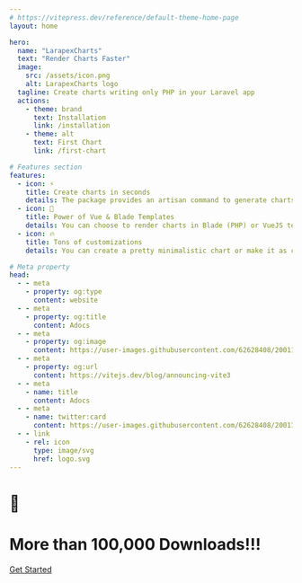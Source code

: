 ```yaml
---
# https://vitepress.dev/reference/default-theme-home-page
layout: home

hero:
  name: "LarapexCharts"
  text: "Render Charts Faster"
  image:
    src: /assets/icon.png
    alt: LarapexCharts logo
  tagline: Create charts writing only PHP in your Laravel app
  actions:
    - theme: brand
      text: Installation
      link: /installation
    - theme: alt
      text: First Chart
      link: /first-chart

# Features section
features:
  - icon: ⚡️
    title: Create charts in seconds
    details: The package provides an artisan command to generate charts in seconds
  - icon: 🎉
    title: Power of Vue & Blade Templates
    details: You can choose to render charts in Blade (PHP) or VueJS templates using Inertia.
  - icon: 🔥
    title: Tons of customizations
    details: You can create a pretty minimalistic chart or make it as complex as you need

# Meta property
head:
  - - meta
    - property: og:type
      content: website
  - - meta
    - property: og:title
      content: Adocs
  - - meta
    - property: og:image
      content: https://user-images.githubusercontent.com/62628408/200117602-4b274d14-b1b2-4f61-8dcd-9f9482c677a0.png
  - - meta
    - property: og:url
      content: https://vitejs.dev/blog/announcing-vite3
  - - meta
    - name: title
      content: Adocs
  - - meta
    - name: twitter:card
      content: https://user-images.githubusercontent.com/62628408/200117602-4b274d14-b1b2-4f61-8dcd-9f9482c677a0.png
  - - link
    - rel: icon
      type: image/svg
      href: logo.svg
---
```


<!-- Custom home layout -->
<div class="custom-layout">
  <h1 class="emoji">🎉</h1>
  <h1>More than 100,000 Downloads!!!</h1>
  <!-- <p>This section was added using plain HTML and CSS.</p> -->
  <a href="/installation" class="btn">Get Started</a>
</div>